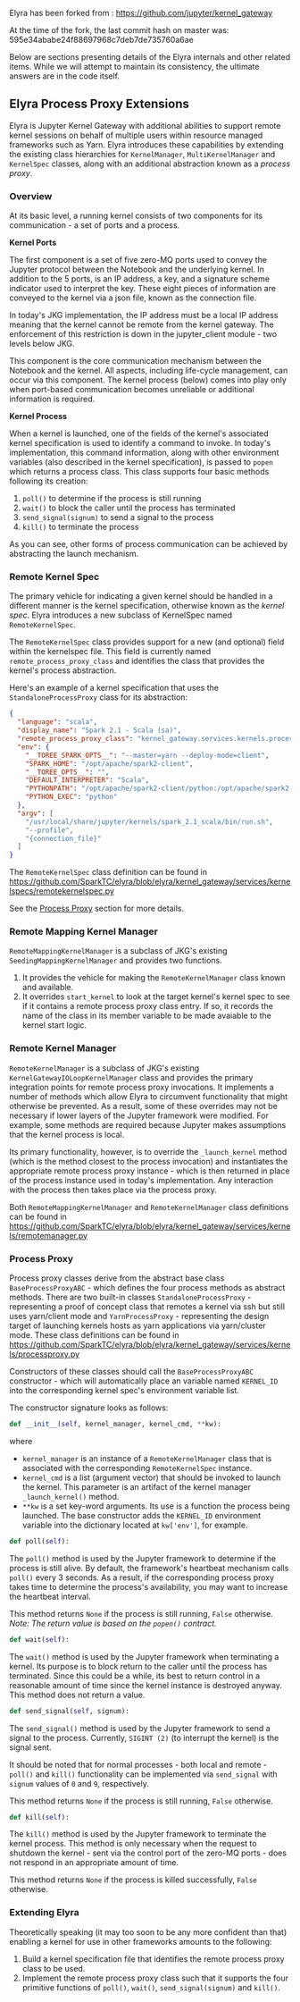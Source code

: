 Elyra has been forked from :
https://github.com/jupyter/kernel_gateway

At the time of the fork, the last commit hash on master was:
595e34ababe24f88697968c7deb7de735760a6ae


Below are sections presenting details of the Elyra internals and other related items.  While we will attempt to maintain its consistency, the ultimate answers are in the code itself.

## Elyra Process Proxy Extensions
Elyra is Jupyter Kernel Gateway with additional abilities to support remote kernel sessions on behalf of multiple users within resource managed frameworks such as Yarn.  Elyra introduces these capabilities by extending the existing class hierarchies for `KernelManager`, `MultiKernelManager` and `KernelSpec` classes, along with an additional abstraction known as a *process proxy*.

### Overview
At its basic level, a running kernel consists of two components for its communication - a set of ports and a process.

**Kernel Ports**

The first component is a set of five zero-MQ ports used to convey the Jupyter protocol between the Notebook and the underlying kernel.  In addition to the 5 ports, is an IP address, a key, and a signature scheme indicator used to interpret the key.  These eight pieces of information are conveyed to the kernel via a json file, known as the connection file. 

In today's JKG implementation, the IP address must be a local IP address meaning that the kernel cannot be remote from the kernel gateway.  The enforcement of this restriction is down in the jupyter_client module - two levels below JKG.

This component is the core communication mechanism between the Notebook and the kernel.  All aspects, including life-cycle management, can occur via this component.  The kernel process (below) comes into play only when port-based communication becomes unreliable or additional information is required.

**Kernel Process**

When a kernel is launched, one of the fields of the kernel's associated kernel specification is used to identify a command to invoke.  In today's implementation, this command information, along with other environment variables (also described in the kernel specification), is passed to `popen` which returns a process class.  This class supports four basic methods following its creation:
1. `poll()` to determine if the process is still running
2. `wait()` to block the caller until the process has terminated
3. `send_signal(signum)` to send a signal to the process 
4. `kill()` to terminate the process

As you can see, other forms of process communication can be achieved by abstracting the launch mechanism.

### Remote Kernel Spec
The primary vehicle for indicating a given kernel should be handled in a different manner is the kernel specification, otherwise known as the *kernel spec*.  Elyra introduces a new subclass of KernelSpec named `RemoteKernelSpec`.  

The `RemoteKernelSpec` class provides support for a new (and optional) field within the kernelspec file.  This field is currently named `remote_process_proxy_class` and identifies the class that provides the kernel's process abstraction.

Here's an example of a kernel specification that uses the `StandaloneProcessProxy` class for its abstraction:
```json
{
  "language": "scala", 
  "display_name": "Spark 2.1 - Scala (sa)", 
  "remote_process_proxy_class": "kernel_gateway.services.kernels.processproxy.StandaloneProcessProxy",
  "env": {
    "__TOREE_SPARK_OPTS__": "--master=yarn --deploy-mode=client", 
    "SPARK_HOME": "/opt/apache/spark2-client", 
    "__TOREE_OPTS__": "", 
    "DEFAULT_INTERPRETER": "Scala", 
    "PYTHONPATH": "/opt/apache/spark2-client/python:/opt/apache/spark2-client/python/lib/py4j-0.10.4-src.zip", 
    "PYTHON_EXEC": "python"
  }, 
  "argv": [
    "/usr/local/share/jupyter/kernels/spark_2.1_scala/bin/run.sh",
    "--profile",
    "{connection_file}"
  ]
}
```

The `RemoteKernelSpec` class definition can be found in https://github.com/SparkTC/elyra/blob/elyra/kernel_gateway/services/kernelspecs/remotekernelspec.py

See the [Process Proxy](#process-proxy) section for more details.

### Remote Mapping Kernel Manager
`RemoteMappingKernelManager` is a subclass of JKG's existing `SeedingMappingKernelManager` and provides two functions.
1. It provides the vehicle for making the `RemoteKernelManager` class known and available.
2. It overrides `start_kernel` to look at the target kernel's kernel spec to see if it contains a remote process proxy class entry.  If so, it records the name of the class in its member variable to be made avaiable to the kernel start logic.

### Remote Kernel Manager
`RemoteKernelManager` is a subclass of JKG's existing `KernelGatewayIOLoopKernelManager` class and provides the primary integration points for remote process proxy invocations.  It implements a number of methods which allow Elyra to circumvent functionality that might otherwise be prevented.  As a result, some of these overrides may not be necessary if lower layers of the Jupyter framework were modified.  For example, some methods are required because Jupyter makes assumptions that the kernel process is local.

Its primary functionality, however, is to override the `_launch_kernel` method (which is the method closest to the process invocation) and instantiates the appropriate remote process proxy instance - which is then returned in place of the process instance used in today's implementation.  Any interaction with the process then takes place via the process proxy.

Both `RemoteMappingKernelManager` and `RemoteKernelManager` class definitions can be found in https://github.com/SparkTC/elyra/blob/elyra/kernel_gateway/services/kernels/remotemanager.py

### Process Proxy
Process proxy classes derive from the abstract base class `BaseProcessProxyABC` - which defines the four process methods as abstract methods.  There are two built-in classes `StandaloneProcessProxy` - representing a proof of concept class that remotes a kernel via ssh but still uses yarn/client mode and `YarnProcessProxy` - representing the design target of launching kernels hosts as yarn applications via yarn/cluster mode.  These class definitions can be found in https://github.com/SparkTC/elyra/blob/elyra/kernel_gateway/services/kernels/processproxy.py

Constructors of these classes should call the `BaseProcessProxyABC` constructor - which will automatically place an variable named `KERNEL_ID` into the corresponding kernel spec's environment variable list. 

The constructor signature looks as follows:

```python
def __init__(self, kernel_manager, kernel_cmd, **kw):
```

where 
* `kernel_manager` is an instance of a `RemoteKernelManager` class that is associated with the corresponding `RemoteKernelSpec` instance.
* `kernel_cmd` is a list (argument vector) that should be invoked to launch the kernel.  This parameter is an artifact of the kernel manager `_launch_kernel()` method.
* `**kw` is a set key-word arguments.   Its use is a function the process being launched.  The base constructor adds the `KERNEL_ID` environment variable into the dictionary located at `kw['env']`, for example.

```python
def poll(self):
```
The `poll()` method is used by the Jupyter framework to determine if the process is still alive.  By default, the framework's heartbeat mechanism calls `poll()` every 3 seconds.  As a result, if the corresponding process proxy takes time to determine the process's availability, you may want to increase the heartbeat interval.

This method returns `None` if the process is still running, `False` otherwise.   
*Note: The return value is based on the `popen()` contract.*

```python
def wait(self):
```
The `wait()` method is used by the Jupyter framework when terminating a kernel.  Its purpose is to block return to the caller until the process has terminated.  Since this could be a while, its best to return control in a reasonable amount of time since the kernel instance is destroyed anyway. This method does not return a value.

```python
def send_signal(self, signum):
```
The `send_signal()` method is used by the Jupyter framework to send a signal to the process.  Currently, `SIGINT (2)` (to interrupt the kernel) is the signal sent.

It should be noted that for normal processes - both local and remote - `poll()` and `kill()` functionality can be implemented via `send_signal` with `signum` values of `0` and `9`, respectively.

This method returns `None` if the process is still running, `False` otherwise.   


```python
def kill(self):
```
The `kill()` method is used by the Jupyter framework to terminate the kernel process.  This method is only necessary when the request to shutdown the kernel - sent via the control port of the zero-MQ ports - does not respond in an appropriate amount of time.

This method returns `None` if the process is killed successfully, `False` otherwise.

### Extending Elyra
Theoretically speaking (it may too soon to be any more confident than that) enabling a kernel for use in other frameworks amounts to the following:
1. Build a kernel specification file that identifies the remote process proxy class to be used.
2. Implement the remote process proxy class such that it supports the four primitive functions of `poll()`, `wait()`, `send_signal(signum)` and `kill()`.

